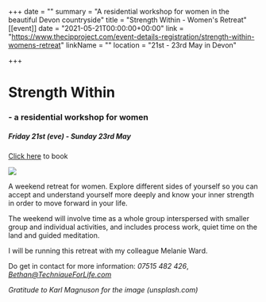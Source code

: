 +++
date = ""
summary = "A residential workshop for women in the beautiful Devon countryside"
title = "Strength Within - Women's Retreat"
[[event]]
date = "2021-05-21T00:00:00+00:00"
link = "https://www.thecipproject.com/event-details-registration/strength-within-womens-retreat"
linkName = ""
location = "21st - 23rd May in Devon"

+++
# Strength Within

### - a residential workshop for women

##### Friday 21st (eve) - Sunday 23rd May

[Click here](https://www.thecipproject.com/event-details-registration/strength-within-womens-retreat) to book

![](/uploads/karl-magnuson-strength-within.jpg)

A weekend retreat for women. Explore different sides of yourself so you can accept and understand yourself more deeply and know your inner strength in order to move forward in your life.

The weekend will involve time as a whole group interspersed with smaller group and individual activities, and includes process work, quiet time on the land and guided meditation.

I will be running this retreat with my colleague Melanie Ward.

Do get in contact for more information: _07515 482 426_, [_Bethan@TechniqueForLife.com_](mailto:bethan@techniqueforlife.com)

_Gratitude to Karl Magnuson for the image (unsplash.com)_